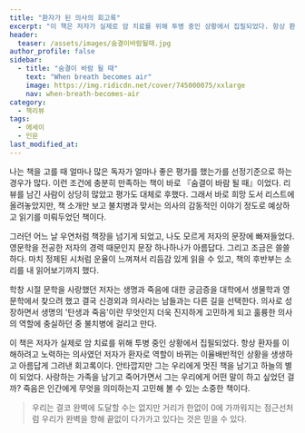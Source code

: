 ```yaml
---
title: "환자가 된 의사의 회고록"
excerpt: "이 책은 저자가 실제로 암 치료를 위해 투병 중인 상황에서 집필되었다. 항상 환자를 이해하려고 노력하는 의사였던 저자가 환자로 역할이 바뀌는 이율배반적인 상황을 생생하고 아름답게 그려낸 회고록이다."
header:
  teaser: /assets/images/숨결이바람될때.jpg
author_profile: false
sidebar:
  - title: "숨결이 바람 될 때"
    text: "When breath becomes air"
    image: https://img.ridicdn.net/cover/745000075/xxlarge
    nav: when-breath-becomes-air
category:
  - 책리뷰
tags:
  - 에세이
  - 인문
last_modified_at:
---
```


나는 책을 고를 때 얼마나 많은 독자가 얼마나 좋은 평가를 했는가를 선정기준으로 하는 경우가 많다. 이런 조건에 충분히 만족하는 책이 바로 『숨결이 바람 될 때』이었다. 리뷰를 남긴 사람이 상당히 많았고 평가도 대체로 후했다. 그래서 바로 희망 도서 리스트에 올려놓았지만, 책 소개만 보고 불치병과 맞서는 의사의 감동적인 이야기 정도로 예상하고 읽기를 미뤄두었던 책이다.

그러던 어느 날 우연처럼 책장을 넘기게 되었고, 나도 모르게 저자의 문장에 빠져들었다. 영문학을 전공한 저자의 경력 때문인지 문장 하나하나가 아름답다. 그리고 조금은 쓸쓸하다. 마치 정제된 시처럼 운율이 느껴져서 리듬감 있게 읽을 수 있고, 책의 후반부는 소리를 내 읽어보기까지 했다.

학창 시절 문학을 사랑했던 저자는 생명과 죽음에 대한 궁금증을 대학에서 생물학과 영문학에서 찾으려 했고 결국 신경외과 의사라는 남들과는 다른 길을 선택한다. 의사로 성장하면서 생명의 '탄생과 죽음'이란 무엇인지 더욱 진지하게 고민하게 되고 훌륭한 의사의 역할에 충실하던 중 불치병에 걸리고 만다.

이 책은 저자가 실제로 암 치료를 위해 투병 중인 상황에서 집필되었다. 항상 환자를 이해하려고 노력하는 의사였던 저자가 환자로 역할이 바뀌는 이율배반적인 상황을 생생하고 아름답게 그려낸 회고록이다. 안타깝지만 그는 우리에게 멋진 책을 남기고 하늘의 별이 되었다. 사랑하는 가족을 남기고 죽어가면서 그는 우리에게 어떤 말이 하고 싶었던 걸까? 죽음은 인간에게 무엇을 의미하는지 고민해 볼 수 있는 소중한 책이다.

> 우리는 결코 완벽에 도달할 수는 없지만 거리가 한없이 0에 가까워지는 점근선처럼 우리가 완벽을 향해 끝없이 다가가고 있다는 것은 믿을 수 있다.